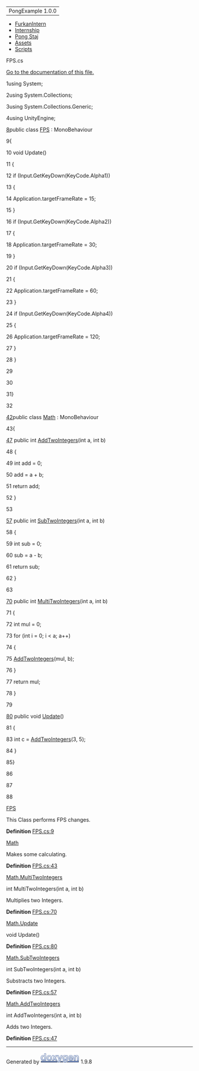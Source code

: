 <div id="top">

<div id="titlearea">

<table data-cellspacing="0" data-cellpadding="0">
<colgroup>
<col style="width: 100%" />
</colgroup>
<tbody>
<tr id="projectrow" class="odd">
<td id="projectalign"><div id="projectname">
PongExample<span id="projectnumber"> 1.0.0</span>
</div></td>
</tr>
</tbody>
</table>

</div>

<div id="nav-path" class="navpath">

- <a href="dir_1dcde7ea5adb4470e937f2f1c0036389.html"
  class="el">FurkanIntern</a>
- <a href="dir_db18fc5b59b71647f21f3d49fd35b7b1.html"
  class="el">Internship</a>
- <a href="dir_7f2202f332a95df5c6e50699b596c7b9.html" class="el">Pong
  Staj</a>
- <a href="dir_b7568e80c0eb65df54ebd3d006b23e5e.html"
  class="el">Assets</a>
- <a href="dir_97d71e10d40891aefe860af68a8d9ea5.html"
  class="el">Scripts</a>

</div>

</div>

<div class="header">

<div class="headertitle">

<div class="title">

FPS.cs

</div>

</div>

</div>

<div class="contents">

[Go to the documentation of this file.](_f_p_s_8cs.html)

<div class="fragment">

<div class="line">

<span id="l00001"></span><span class="lineno">
1</span><span class="keyword">using </span>System;

</div>

<div class="line">

<span id="l00002"></span><span class="lineno">
2</span><span class="keyword">using </span>System.Collections;

</div>

<div class="line">

<span id="l00003"></span><span class="lineno">
3</span><span class="keyword">using </span>System.Collections.Generic;

</div>

<div class="line">

<span id="l00004"></span><span class="lineno">
4</span><span class="keyword">using </span>UnityEngine;

</div>

<div id="foldopen00008" class="foldopen" data-start="{" end="};">

<div class="line">

<span id="l00008"></span><span class="lineno">
<a href="class_f_p_s.html" class="line">8</a></span><span class="keyword">public</span>
<span class="keyword">class
</span><a href="class_f_p_s.html" class="code hl_class">FPS</a> :
MonoBehaviour

</div>

<div class="line">

<span id="l00009"></span><span class="lineno"> 9</span>{

</div>

<div class="line">

<span id="l00010"></span><span class="lineno"> 10</span>
<span class="keywordtype">void</span> Update()

</div>

<div class="line">

<span id="l00011"></span><span class="lineno"> 11</span> {

</div>

<div class="line">

<span id="l00012"></span><span class="lineno"> 12</span>
<span class="keywordflow">if</span> (Input.GetKeyDown(KeyCode.Alpha1))

</div>

<div class="line">

<span id="l00013"></span><span class="lineno"> 13</span> {

</div>

<div class="line">

<span id="l00014"></span><span class="lineno"> 14</span>
Application.targetFrameRate = 15;

</div>

<div class="line">

<span id="l00015"></span><span class="lineno"> 15</span> }

</div>

<div class="line">

<span id="l00016"></span><span class="lineno"> 16</span>
<span class="keywordflow">if</span> (Input.GetKeyDown(KeyCode.Alpha2))

</div>

<div class="line">

<span id="l00017"></span><span class="lineno"> 17</span> {

</div>

<div class="line">

<span id="l00018"></span><span class="lineno"> 18</span>
Application.targetFrameRate = 30;

</div>

<div class="line">

<span id="l00019"></span><span class="lineno"> 19</span> }

</div>

<div class="line">

<span id="l00020"></span><span class="lineno"> 20</span>
<span class="keywordflow">if</span> (Input.GetKeyDown(KeyCode.Alpha3))

</div>

<div class="line">

<span id="l00021"></span><span class="lineno"> 21</span> {

</div>

<div class="line">

<span id="l00022"></span><span class="lineno"> 22</span>
Application.targetFrameRate = 60;

</div>

<div class="line">

<span id="l00023"></span><span class="lineno"> 23</span> }

</div>

<div class="line">

<span id="l00024"></span><span class="lineno"> 24</span>
<span class="keywordflow">if</span> (Input.GetKeyDown(KeyCode.Alpha4))

</div>

<div class="line">

<span id="l00025"></span><span class="lineno"> 25</span> {

</div>

<div class="line">

<span id="l00026"></span><span class="lineno"> 26</span>
Application.targetFrameRate = 120;

</div>

<div class="line">

<span id="l00027"></span><span class="lineno"> 27</span> }

</div>

<div class="line">

<span id="l00028"></span><span class="lineno"> 28</span> }

</div>

<div class="line">

<span id="l00029"></span><span class="lineno"> 29</span>

</div>

<div class="line">

<span id="l00030"></span><span class="lineno"> 30</span>

</div>

<div class="line">

<span id="l00031"></span><span class="lineno"> 31</span>}

</div>

</div>

<div class="line">

<span id="l00032"></span><span class="lineno"> 32</span>

</div>

<div id="foldopen00042" class="foldopen" data-start="{" end="};">

<div class="line">

<span id="l00042"></span><span class="lineno">
<a href="class_math.html" class="line">42</a></span><span class="keyword">public</span>
<span class="keyword">class
</span><a href="class_math.html" class="code hl_class">Math</a> :
MonoBehaviour

</div>

<div class="line">

<span id="l00043"></span><span class="lineno"> 43</span>{

</div>

<div id="foldopen00047" class="foldopen" data-start="{" end="}">

<div class="line">

<span id="l00047"></span><span class="lineno">
<a href="class_math.html#a7c871f51dfc34ae986cd577e732183ae"
class="line">47</a></span> <span class="keyword">public</span>
<span class="keywordtype">int</span>
<a href="class_math.html#a7c871f51dfc34ae986cd577e732183ae"
class="code hl_function">AddTwoIntegers</a>(<span class="keywordtype">int</span>
a, <span class="keywordtype">int</span> b)

</div>

<div class="line">

<span id="l00048"></span><span class="lineno"> 48</span> {

</div>

<div class="line">

<span id="l00049"></span><span class="lineno"> 49</span>
<span class="keywordtype">int</span> add = 0;

</div>

<div class="line">

<span id="l00050"></span><span class="lineno"> 50</span> add = a + b;

</div>

<div class="line">

<span id="l00051"></span><span class="lineno"> 51</span>
<span class="keywordflow">return</span> add;

</div>

<div class="line">

<span id="l00052"></span><span class="lineno"> 52</span> }

</div>

</div>

<div class="line">

<span id="l00053"></span><span class="lineno"> 53</span>

</div>

<div id="foldopen00057" class="foldopen" data-start="{" end="}">

<div class="line">

<span id="l00057"></span><span class="lineno">
<a href="class_math.html#a62b011a90e95facd6ee112bd171bccc0"
class="line">57</a></span> <span class="keyword">public</span>
<span class="keywordtype">int</span>
<a href="class_math.html#a62b011a90e95facd6ee112bd171bccc0"
class="code hl_function">SubTwoIntegers</a>(<span class="keywordtype">int</span>
a, <span class="keywordtype">int</span> b)

</div>

<div class="line">

<span id="l00058"></span><span class="lineno"> 58</span> {

</div>

<div class="line">

<span id="l00059"></span><span class="lineno"> 59</span>
<span class="keywordtype">int</span> sub = 0;

</div>

<div class="line">

<span id="l00060"></span><span class="lineno"> 60</span> sub = a - b;

</div>

<div class="line">

<span id="l00061"></span><span class="lineno"> 61</span>
<span class="keywordflow">return</span> sub;

</div>

<div class="line">

<span id="l00062"></span><span class="lineno"> 62</span> }

</div>

</div>

<div class="line">

<span id="l00063"></span><span class="lineno"> 63</span>

</div>

<div id="foldopen00070" class="foldopen" data-start="{" end="}">

<div class="line">

<span id="l00070"></span><span class="lineno">
<a href="class_math.html#a56e40797c0abd636af35283f35748f59"
class="line">70</a></span> <span class="keyword">public</span>
<span class="keywordtype">int</span>
<a href="class_math.html#a56e40797c0abd636af35283f35748f59"
class="code hl_function">MultiTwoIntegers</a>(<span class="keywordtype">int</span>
a, <span class="keywordtype">int</span> b)

</div>

<div class="line">

<span id="l00071"></span><span class="lineno"> 71</span> {

</div>

<div class="line">

<span id="l00072"></span><span class="lineno"> 72</span>
<span class="keywordtype">int</span> mul = 0;

</div>

<div class="line">

<span id="l00073"></span><span class="lineno"> 73</span>
<span class="keywordflow">for</span>
(<span class="keywordtype">int</span> i = 0; i \< a; a++)

</div>

<div class="line">

<span id="l00074"></span><span class="lineno"> 74</span> {

</div>

<div class="line">

<span id="l00075"></span><span class="lineno"> 75</span>
<a href="class_math.html#a7c871f51dfc34ae986cd577e732183ae"
class="code hl_function">AddTwoIntegers</a>(mul, b);

</div>

<div class="line">

<span id="l00076"></span><span class="lineno"> 76</span> }

</div>

<div class="line">

<span id="l00077"></span><span class="lineno"> 77</span>
<span class="keywordflow">return</span> mul;

</div>

<div class="line">

<span id="l00078"></span><span class="lineno"> 78</span> }

</div>

</div>

<div class="line">

<span id="l00079"></span><span class="lineno"> 79</span>

</div>

<div id="foldopen00080" class="foldopen" data-start="{" end="}">

<div class="line">

<span id="l00080"></span><span class="lineno">
<a href="class_math.html#a5f89b21d11567863daecedba91addc11"
class="line">80</a></span> <span class="keyword">public</span>
<span class="keywordtype">void</span>
<a href="class_math.html#a5f89b21d11567863daecedba91addc11"
class="code hl_function">Update</a>()

</div>

<div class="line">

<span id="l00081"></span><span class="lineno"> 81</span> {

</div>

<div class="line">

<span id="l00083"></span><span class="lineno"> 83</span>
<span class="keywordtype">int</span> c =
<a href="class_math.html#a7c871f51dfc34ae986cd577e732183ae"
class="code hl_function">AddTwoIntegers</a>(3, 5);

</div>

<div class="line">

<span id="l00084"></span><span class="lineno"> 84</span> }

</div>

</div>

<div class="line">

<span id="l00085"></span><span class="lineno"> 85</span>}

</div>

</div>

<div class="line">

<span id="l00086"></span><span class="lineno"> 86</span>

</div>

<div class="line">

<span id="l00087"></span><span class="lineno"> 87</span>

</div>

<div class="line">

<span id="l00088"></span><span class="lineno"> 88</span>

</div>

<div id="aclass_f_p_s_html" class="ttc">

<div class="ttname">

[FPS](class_f_p_s.html)

</div>

<div class="ttdoc">

This Class performs FPS changes.

</div>

<div class="ttdef">

**Definition** [FPS.cs:9](_f_p_s_8cs_source.html#l00008)

</div>

</div>

<div id="aclass_math_html" class="ttc">

<div class="ttname">

[Math](class_math.html)

</div>

<div class="ttdoc">

Makes some calculating.

</div>

<div class="ttdef">

**Definition** [FPS.cs:43](_f_p_s_8cs_source.html#l00042)

</div>

</div>

<div id="aclass_math_html_a56e40797c0abd636af35283f35748f59"
class="ttc">

<div class="ttname">

[Math.MultiTwoIntegers](class_math.html#a56e40797c0abd636af35283f35748f59)

</div>

<div class="ttdeci">

int MultiTwoIntegers(int a, int b)

</div>

<div class="ttdoc">

Multiplies two Integers.

</div>

<div class="ttdef">

**Definition** [FPS.cs:70](_f_p_s_8cs_source.html#l00070)

</div>

</div>

<div id="aclass_math_html_a5f89b21d11567863daecedba91addc11"
class="ttc">

<div class="ttname">

[Math.Update](class_math.html#a5f89b21d11567863daecedba91addc11)

</div>

<div class="ttdeci">

void Update()

</div>

<div class="ttdef">

**Definition** [FPS.cs:80](_f_p_s_8cs_source.html#l00080)

</div>

</div>

<div id="aclass_math_html_a62b011a90e95facd6ee112bd171bccc0"
class="ttc">

<div class="ttname">

[Math.SubTwoIntegers](class_math.html#a62b011a90e95facd6ee112bd171bccc0)

</div>

<div class="ttdeci">

int SubTwoIntegers(int a, int b)

</div>

<div class="ttdoc">

Substracts two Integers.

</div>

<div class="ttdef">

**Definition** [FPS.cs:57](_f_p_s_8cs_source.html#l00057)

</div>

</div>

<div id="aclass_math_html_a7c871f51dfc34ae986cd577e732183ae"
class="ttc">

<div class="ttname">

[Math.AddTwoIntegers](class_math.html#a7c871f51dfc34ae986cd577e732183ae)

</div>

<div class="ttdeci">

int AddTwoIntegers(int a, int b)

</div>

<div class="ttdoc">

Adds two Integers.

</div>

<div class="ttdef">

**Definition** [FPS.cs:47](_f_p_s_8cs_source.html#l00047)

</div>

</div>

</div>

</div>

------------------------------------------------------------------------

<span class="small">Generated
by [<img src="doxygen.svg" class="footer" width="104" height="31"
alt="doxygen" />](https://www.doxygen.org/index.html) 1.9.8</span>
